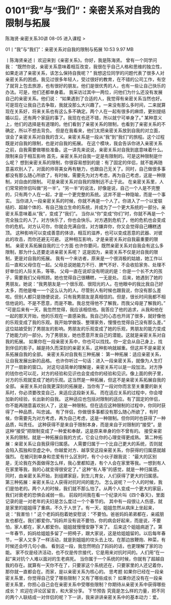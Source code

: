 # 0101“我”与“我们”：亲密关系对自我的限制与拓展


陈海贤·亲密关系30讲
08-05
进入课程 >

01丨“我”与“我们”：亲密关系对自我的限制与拓展
10:53 9.97 MB

丨陈海贤亲述丨
欢迎来到《亲密关系》。你好，我是陈海贤。
曾有一个同学问我：
“既然你说，亲密关系意味着相互改变，我很在乎自己人格和思维的独立性，如果走进了亲密关系，该怎么保持自我呢？”
我想这位同学的问题代表了很多人对亲密关系的困惑。我见过很多年轻人，受过很好的教育，在不错的公司工作，有空了就背上包去旅游，也有很好的朋友。他们是很优秀的人，也有一些让自己快乐的办法。可是，他们还都单身着。
我采访过其中一两位，问他们为什么还没有发展自己的亲密关系。他们说：
“如果遇到了合适的人，我觉得有亲密关系当然也好。可是现在让我自己去争取，我就没那么大兴趣了。一来没有那么多时间，二来就算现在关系好，将来关系也有这么多不确定。两个人在一起有很多的麻烦，更别提结婚以后，还有两个家庭的事了。我现在也还不错，所以就宁可单身了。”
某种意义上，他们的选择是有道理的。他们看到了亲密关系的限制，也看到了亲密关系的不确定，所以不想去背负。
但是在我看来，他们太把亲密关系放到自我的对立面，误会了亲密关系对自我的含义。亲密关系是一段从“我”到“我们”的旅程。这个过程既是对自我的限制，也是对自我的拓展。
在这个模块，我会告诉你进入亲密关系之前，自我需要做哪些准备。这一讲先来说说，亲密关系对自我到底意味着什么。
限制来自于相互影响
首先，亲密关系对自我一定是有限制的。可是这种限制是什么呢？
想到亲密关系的限制，你很容易想到的是：有了固定的伴侣，就不能再随意喜欢别人了。对面的帅哥美女再有魅力，也跟自己无关了。同时，自己做很多事都没有那么随心所欲了，有时候，需要先为对方考虑，再为自己考虑，这是一种限制，对自由的限制。
可是亲密关系对自我的限制远不止于此。
在亲密关系里，人们常常把伴侣叫做“另一半”。“另一半”的说法，好像是说，自己一个人是不完整的，只有两个人在一起，才是一个更完整的系统。这并不是一种隐喻，而是一个事实。
当你进入一段亲密关系的时候，你就不再是一个人了。你进入了一个以爱联结的、超越个体的、有自己独立生命的系统，并成为了一个更大系统的一部分。亲密关系意味着从“我”，变成了“我们”。
当你从“你”变成“你们”时，你就不再是一个完全独立的人了。对方快乐了，你也会快乐。对方遇到危机了，他的危机也会变成你的危机。对方认可你，你就会充满自信，对方嫌弃你，你又会觉得自己糟糕透顶。
这种影响可以变成善意的体谅，相互的滋养，也可以变成恶意的武器、对彼此的攻击，而你还避无可避。
这种相互影响，才是亲密关系对自我最重要的限制。
亲密关系拓展自我的三个方面
也许你要问，既然亲密关系对自我会有这么多限制，那为什么还要走进亲密关系呢？
这是因为，亲密关系不仅是对自我的限制，更是对自我的拓展。
我有一个来访者，原来是一个很消极的姑娘，她工作以后一直和父母住在一起。父母总说她能力不行、脾气不好、不会收拾家务、处理不好单位的人际关系，等等。
父母一直在说却没有明说的是：你是一个长不大的孩子，需要我们父母照顾。她也觉得自己很糟糕，一无是处。
后来，她遇到了她的男朋友。她说：“我男朋友是一个很乐观、很阳光的人。在他眼中的我比我自己好太多，而他是唯一一个这么认为的人。尽管别人有时候也跟我说，你没有那么差啦。但别人都只是随便说说，只有我男朋友是真相信的。但是，很长时间我都不相信他说的。不是不愿意，而是不敢。我总觉得他不了解我，而我父母是了解我的。”
“可是后来有一天，我忽然觉得，我应该相信他。我答应了他的追求，从我和他在一起的那天开始，他的乐观在一直感染我。我自己的心态也开阔了很多，就好像他的乐观变成了我的乐观。我开始学做饭、整理家务，慢慢也觉得自己没有那么差。”
这位姑娘受到了男朋友的影响。男朋友的乐观变成了她的乐观，男朋友的能力变成了她能力的一部分。为了男朋友，她也愿意开发自己的潜能。这就是亲密关系对自我的拓展。
如果你在一段亲密关系中，你也可以找找。你一定会从自己身上，找到伴侣的影子。越是持久而深刻的亲密关系，这种影响就越重。但这并不是亲密关系拓展自我的全部。
亲密关系对自我有三种拓展：
第一种拓展：适应亲密关系，让自我发展出新的品格。
也许你听过一句话：进入一段亲密关系，就像为人生打开了一扇新的窗口。
对这句话简单的理解是，亲密关系可以是一段加法。对方挣的钱你也可以花，对方的经验和见识也会变成你的经验和见识。像上面的例子里，对方的乐观就变成了她的乐观。这当然是一种拓展，但这不是亲密关系拓展自我的全部。
亲密关系对自我更深刻的拓展是，当你有了一段对你而言至关重要的新关系时，你必须要改变自己，来适应这段新关系。
而在适应关系的过程中，你会增加新的经验，长出新的自我。
这种适应也包括对限制的适应。有了固定的伴侣，你不能再随意喜欢别人了，这是一种限制。但在适应这种限制的过程中，你同时获得了一种品质，叫忠诚。
有了伴侣，你做很多事都没有那么随心所欲了，有时候，你需要先为对方考虑，再为自己考虑，这是一种限制。但你同时也获得了一种品质，叫责任。
这种获得不是来自于限制本身，而是来自于对限制的“接受”。是这种“接受”把限制变成了一种爱和奉献，这是原来单身的你不曾有的。
接受亲密关系的限制，就是一种拓展自我的方式，它会让你的心理变得更成熟。
第二种拓展：亲密关系让自我获得归属感。
人需要归属于一个比自己更大的系统，否则就会陷入孤独和空虚之中。你越爱对方、越享受这段亲密关系，你获得的归属感就越强烈。
在被问到单身和恋爱有什么区别时，有个小伙子跟我说：
“最大的区别是，无论我在外面做得怎么样，我心里都知道，有个人会在家里等我。一想到有人在家里等我，我的心就变得很安定了。”
这种“有人等”的感觉，就是一种归属感。同时，由亲密关系开始，到组建家庭，到生儿育女，人们获得了更大的归属感。
第三种拓展：亲密关系让人获得对抗时间的能力。
怎么说呢？一个人的时候，我们是怕老的。两个人的时候，我们就不那么怕了。从两个人变成一个更大的家庭，我们对衰老的恐惧会减弱一些。
前段时间我在看一个纪录片叫《四个春天》，里面记录的是一对老年的夫妇是怎么度过一个个春节的。
其中有一段很让人伤感，就是家里的姐姐得了重病，不久于人世了。有一天，姐姐忽然从病床上坐起来，说：“我害怕！”
这个老妈妈抱着她安慰说：“不要怕。爸爸妈妈弟弟都在，亲戚朋友也都在。我们都爱你。”妈妈并没有说不要怕，你的病会好起来，而是说，不要怕，家人都在，家人都爱你。姐姐就慢慢安静下来了。
后来这个姐姐病逝了。第一年春节，妈妈给姐姐多留了一把椅子，跟大家说，这是给姐姐留的。以后每年春节，一家人又多了一样活动，就是到姐姐的坟头去上坟。在那边放鞭炮、种菜，有时候还会哼几句小曲。
看到这一段，我忽然明白了妈妈的话，也更理解了家的功能。
家不仅是经济活动，也不仅是传宗接代，它是用来对抗时间的。人们用“在一起”来对抗个人难以面对的生老病死。
当你属于一个系统的时候，你就有了超越自我的存在。就算有一天你不在了，只要家这个系统还在，只要家里的人还记着你，那你就一直都会在。而家，是以亲密关系为核心的。
思考题
如果你已经在一段亲密关系里，你觉得自己受了哪些限制？又有了哪些成长？
如果你还没有在一段亲密关系里，你担心自己会在亲密关系中受哪些限制？你期待从亲密关系中获得哪些成长？
欢迎在评论区留言，和大家分享。
下节预告
究竟是怎么样的力量，把不同的两个人联结成一对伴侣的呢？下一讲，我来讲讲亲密关系中的基本动力：爱。